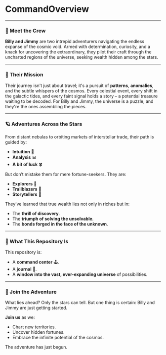 # CommandOverview

---

### 🌌 Meet the Crew
**Billy and Jimmy** are two intrepid adventurers navigating the endless expanse of the cosmic void. Armed with determination, curiosity, and a knack for uncovering the extraordinary, they pilot their craft through the uncharted regions of the universe, seeking wealth hidden among the stars.

---

### 🔭 Their Mission
Their journey isn't just about travel; it's a pursuit of **patterns**, **anomalies**, and the subtle whispers of the cosmos. Every celestial event, every shift in the galactic tides, and every faint signal holds a story – a potential treasure waiting to be decoded. For Billy and Jimmy, the universe is a puzzle, and they're the ones assembling the pieces.

---

### 🪐 Adventures Across the Stars
From distant nebulas to orbiting markets of interstellar trade, their path is guided by:
- **Intuition** 🤔
- **Analysis** 📊
- **A bit of luck** 🍀

But don’t mistake them for mere fortune-seekers. They are:
- **Explorers** 🌌
- **Trailblazers** 🚀
- **Storytellers** 📝

They’ve learned that true wealth lies not only in riches but in:
- The **thrill of discovery**.
- The **triumph of solving the unsolvable**.
- The **bonds forged in the face of the unknown**.

---

### 🚀 What This Repository Is
This repository is:
- A **command center** 🕹️.
- A **journal** 📖.
- A **window into the vast, ever-expanding universe** of possibilities.

---

### 🌟 Join the Adventure
What lies ahead? Only the stars can tell. But one thing is certain: Billy and Jimmy are just getting started.

**Join us** as we:
- Chart new territories.
- Uncover hidden fortunes.
- Embrace the infinite potential of the cosmos.

The adventure has just begun.

